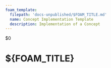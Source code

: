 ```yaml
---
foam_template:
  filepath: 'docs-unpublished/$FOAM_TITLE.md'
  name: Concept Implementation Template
  description: Implementation of a Concept
---
```

<!---- Image: Logo, Width 75 --------->
$0
# ${FOAM_TITLE}
<!-- Who & What? --------------------->

<!-- What Does It Do? ---------------->

<!---- Image: Screenshot, Width 520 -->

<!-- How Does It Fit Into Process?  -->

<!---- Image: Diagram, Width 720 ----->
<br>

<!----------------------------------------------------------------------------->

<!-- ## ***Info***
External information regarding ${FOAM_TITLE}:

| *Info*        | *Link*               | *Note*                                |
| ------------- | -------------------- | ------------------------------------- |
| Documentation | [Documentation][Doc] |                                       |
| Download      | [Download][Down]     |                                       |
| License       | [License][Lic]       |                                       |
| Project Home  | [Project Home][Proj] |                                       |
| Home          | [Home][Home]         |                                       |
| Pricing       | [Pricing][Price]     |                                       | -->

<!-- [Doc]:   https://www.example.org -->
<!-- [Down]:  https://www.example.org -->
<!-- [Lic]:   https://www.example.org -->
<!-- [Proj]:  https://www.example.org -->
<!-- [Home]:  https://www.example.org -->
<!-- [Price]: https://www.example.org -->

<!----------------------------------------------------------------------------->

<!-- ## ***Nice to Know***
Information that will greatly help in understanding all things ${FOAM_TITLE}:

| *Topic*                         | *Link*                                     |
| ------------------------------- | ------------------------------------------ |
| Why Are We Using This?          | [[${FOAM_TITLE}-Why-Chosen]]               |
| Server Setup                    | [[${FOAM_TITLE}-Server-Setup]]             |
|                                 |                                            | -->

<!----------------------------------------------------------------------------->

<!-- ## ***Getting Started***
Common day-to-day tasks, problems, and procedures:

| *Topic*                         | *Link*                                     |
| ------------------------------- | ------------------------------------------ |
| User Preferences and Config     | [[${FOAM_TITLE}-User-Config]]              |
| Logging and Alerts              | [[${FOAM_TITLE}-Logging]]                  |
| Maintenance Information         | [[${FOAM_TITLE}-Server-Maintenance]]       |
|                                 |                                            | -->

<!----------------------------------------------------------------------------->

<!-- ## ***Deep Dive***
Specific information that isn't as common:

| *Topic*                         | *Link*                                     |
| ------------------------------- | ------------------------------------------ |
| Common Terms & Definitions      | [[${FOAM_TITLE}-Glossary]]                 |
|                                 |                                            | -->

<!----------------------------------------------------------------------------->

<!-- ## ***Common Questions***
Questions you may have:

| *Question*                           | *Answer*                              |
| ------------------------------------ | ------------------------------------- |
|                                      | [Answer](#inline-answer-1)            |
|                                      |                                       | -->

<!-- ## **Inline Answer 1** -->

<!----------------------------------------------------------------------------->

<!-- ## ***Contacts***
People of interest regarding ${FOAM_TITLE}:

| *Who*         | *What*               | *Why*                                 |
| ------------- | -------------------- | ------------------------------------- |
|               |                      |                                       | -->

<!----------------------------------------------------------------------------->

<!-- ## ***Related***
Topics related to ${FOAM_TITLE}:

| *Topic & Link*                       | *Why*                                 |
| ------------------------------------ | ------------------------------------- |
| [[PARENT]]                           | Logical Concept                       |
|                                      |                                       | -->

<!----------------------------------------------------------------------------->
